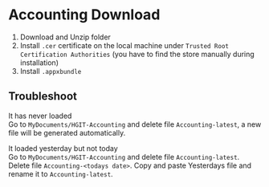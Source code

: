 # Accounting Download  

1. Download and Unzip folder    
2. Install `.cer` certificate on the local machine under `Trusted Root Certification Authorities` (you have to find the store manually during installation)  
3. Install `.appxbundle` 

## Troubleshoot  

It has never loaded  
Go to `MyDocuments/HGIT-Accounting` and delete file `Accounting-latest`, a new file will be generated automatically.  
  
It loaded yesterday but not today  
Go to `MyDocuments/HGIT-Accounting` and delete file `Accounting-latest`. Delete file `Accounting-<todays date>`. Copy and paste Yesterdays file and rename it to `Accounting-latest`.
